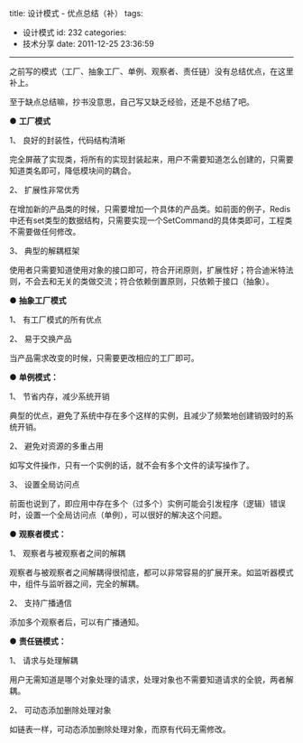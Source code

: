 title: 设计模式 - 优点总结（补）
tags:
  - 设计模式
id: 232
categories:
  - 技术分享
date: 2011-12-25 23:36:59
---

之前写的模式（工厂、抽象工厂、单例、观察者、责任链）没有总结优点，在这里补上。
 <!--more-->  

至于缺点总结嘛，抄书没意思，自己写又缺乏经验，还是不总结了吧。

● **工厂模式**

1、 良好的封装性，代码结构清晰

完全屏蔽了实现类，将所有的实现封装起来，用户不需要知道怎么创建的，只需要知道类名即可，降低模块间的耦合。

2、 扩展性非常优秀

在增加新的产品类的时候，只需要增加一个具体的产品类。如前面的例子，Redis中还有set类型的数据结构，只需要实现一个SetCommand的具体类即可，工程类不需要做任何修改。

3、 典型的解耦框架

使用者只需要知道使用对象的接口即可，符合开闭原则，扩展性好；符合迪米特法则，不会去和无关的类做交流；符合依赖倒置原则，只依赖于接口（抽象）。

● **抽象工厂模式**

1、 有工厂模式的所有优点

2、 易于交换产品

当产品需求改变的时候，只需要更改相应的工厂即可。

● **单例模式：**

1、 节省内存，减少系统开销

典型的优点，避免了系统中存在多个这样的实例，且减少了频繁地创建销毁时的系统开销。

2、 避免对资源的多重占用

如写文件操作，只有一个实例的话，就不会有多个文件的读写操作了。

3、 设置全局访问点

前面也说到了，即应用中存在多个（过多个）实例可能会引发程序（逻辑）错误时，设置一个全局访问点（单例），可以很好的解决这个问题。

● **观察者模式：**

1、 观察者与被观察者之间的解耦

观察者与被观察者之间解耦得很彻底，都可以非常容易的扩展开来。如监听器模式中，组件与监听器之间，完全的解耦。

2、 支持广播通信

添加多个观察者后，可以有广播通知。

● **责任链模式：**

1、 请求与处理解耦

用户无需知道是哪个对象处理的请求，处理对象也不需要知道请求的全貌，两者解耦。

2、 可动态添加删除处理对象

如链表一样，可动态添加删除处理对象，而原有代码无需修改。